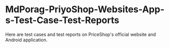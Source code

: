 # MdPorag-PriyoShop-Websites-App-s-Test-Case-Test-Reports
Here are test cases and test reports on PriceShop's official website and Android application.
